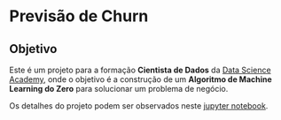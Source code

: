 # Previsão de Churn

## Objetivo

Este é um projeto para a formação __Cientista de Dados__ da [Data Science Academy](https://www.datascienceacademy.com.br), onde o objetivo é a construção de um __Algoritmo de Machine Learning do Zero__ para solucionar um problema de negócio.

Os detalhes do projeto podem ser observados neste [jupyter notebook]().